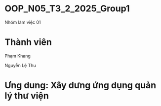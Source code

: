 # OOP_N05_T3_2_2025_Group1
Nhóm làm việc 01

# Thành viên

Phạm Khang

Nguyễn Lệ Thu


# Ưng dung: Xây dưng ứng dụng quản lý thư viện

